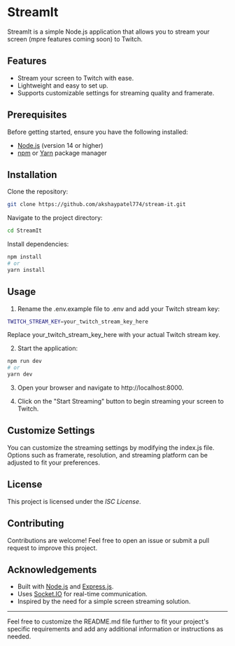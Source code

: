 # StreamIt
StreamIt is a simple Node.js application that allows you to stream your screen (mpre features coming soon) to Twitch.

## Features
* Stream your screen to Twitch with ease.
* Lightweight and easy to set up.
* Supports customizable settings for streaming quality and framerate.

## Prerequisites
Before getting started, ensure you have the following installed:

* [Node.js](https://nodejs.org/en) (version 14 or higher)
* [npm](https://www.npmjs.com/) or [Yarn](https://yarnpkg.com/) package manager

## Installation
Clone the repository:

```bash
git clone https://github.com/akshaypatel774/stream-it.git
```

Navigate to the project directory:

```bash
cd StreamIt
```

Install dependencies:

```bash
npm install
# or
yarn install
```

## Usage
1. Rename the .env.example file to .env and add your Twitch stream key:

```bash
TWITCH_STREAM_KEY=your_twitch_stream_key_here
```
Replace your_twitch_stream_key_here with your actual Twitch stream key.

2. Start the application:

```bash
npm run dev
# or
yarn dev
```
3. Open your browser and navigate to http://localhost:8000.

4. Click on the "Start Streaming" button to begin streaming your screen to Twitch.

## Customize Settings
You can customize the streaming settings by modifying the index.js file. Options such as framerate, resolution, and streaming platform can be adjusted to fit your preferences.

## License
This project is licensed under the *ISC License*.

## Contributing
Contributions are welcome! Feel free to open an issue or submit a pull request to improve this project.

## Acknowledgements
* Built with [Node.js](https://nodejs.org/en) and [Express.js](https://expressjs.com/).
* Uses [Socket.IO](https://socket.io/) for real-time communication.
* Inspired by the need for a simple screen streaming solution.

 ---
Feel free to customize the README.md file further to fit your project's specific requirements and add any additional information or instructions as needed.